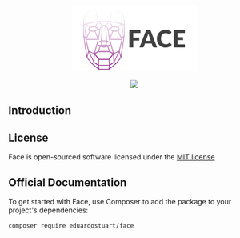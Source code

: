 <p align="center"><img src=".github/face-logo.png"></p>

<p align="center">
    <a href="https://circleci.com/gh/eduardostuart/face">
        <img src="https://circleci.com/gh/eduardostuart/face.svg?style=shield&circle-token=7c0f8d59ceab88bb5ca8d50064401b664589961e">
    </a>
</p>

## Introduction


## License

Face is open-sourced software licensed under the [MIT license](http://opensource.org/licenses/MIT)

## Official Documentation

To get started with Face, use Composer to add the package to your project's dependencies:

    composer require eduardostuart/face


